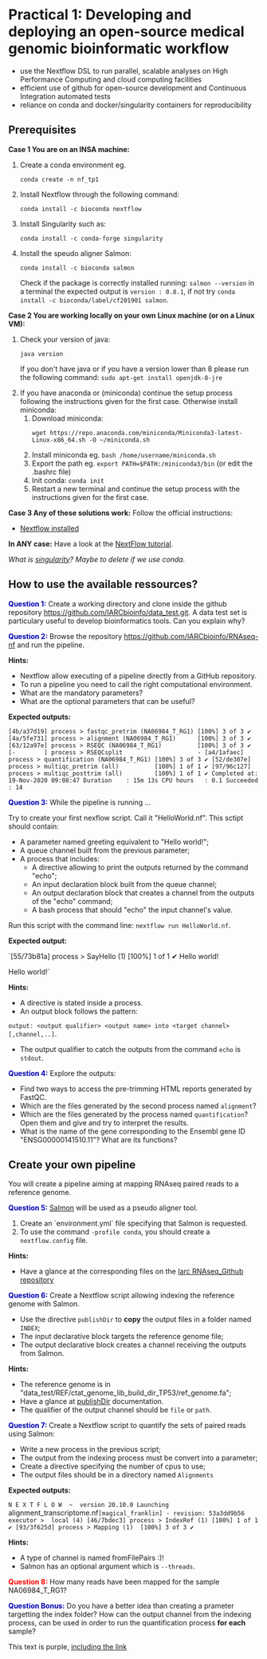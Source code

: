# Practical 1: Developing and deploying an open-source medical genomic bioinformatic workflow

- use the Nextflow DSL to run parallel, scalable analyses on High Performance Computing and cloud computing facilities
- efficient use of github for open-source development and Continuous Integration automated tests
- reliance on conda and docker/singularity containers for reproducibility

## Prerequisites
**Case 1 You are on an INSA machine:**
<ol>
<li> Create a conda environment eg.
 
 `conda create -n nf_tp1`

<li> Install Nextflow through the following command: 
        
`conda install -c bioconda nextflow`

<li> Install Singularity such as:

`conda install -c conda-forge singularity`
<li> Install the speudo aligner Salmon:

`conda install -c bioconda salmon`

Check if the package is correctly installed running: `salmon --version` in a terminal the expected output is `version : 0.8.1`, if not try `conda install -c bioconda/label/cf201901 salmon`.
</ol>


**Case 2 You are working locally on your own Linux machine (or on a Linux VM):**
<ol>
<li> Check your version of java:

`java version`

If you don't have java or if you have a version lower than 8 please run the following command: `sudo apt-get install openjdk-8-jre`

<li> If you have anaconda or (miniconda) continue the setup process following the instructions given for the first case.
    Otherwise install miniconda:
    <ol>
    <li>Download miniconda:

`wget https://repo.anaconda.com/miniconda/Miniconda3-latest-Linux-x86_64.sh -O ~/miniconda.sh`
    <li> Install miniconda eg. 
`bash /home/username/miniconda.sh`
    <li> Export the path eg. `export PATH=$PATH:/miniconda3/bin` (or edit the .bashrc file)
    <li> Init conda: `conda init`
    <li> Restart a new terminal and continue the setup process with the instructions given for the first case.
    </ol>
</ol>

**Case 3 Any of these solutions work:**
Follow the official instructions:
- [Nextflow installed](https://www.nextflow.io/docs/latest/getstarted.html)

**In ANY case:**
Have a look at the [NextFlow tutorial](https://seqera.io/training/). 

*What is [singularity](https://sylabs.io/guides/3.6/user-guide/)?* *Maybe to delete if we use conda.*

## How to use the available ressources?

<span style='color:#0000b3'>**Question 1:**</span> Create a working directory and clone inside the github repository https://github.com/IARCbioinfo/data_test.git. A data test set is particulary useful to develop bioinformatics tools. Can you explain why? 

<span style='color:#0000b3'>**Question 2:**</span>  Browse the repository https://github.com/IARCbioinfo/RNAseq-nf and run the pipeline.

**Hints:** 

- Nextflow allow executing of a pipeline directly from a GitHub repository.
- To run a pipeline you need to call the right computational environment.
- What are the mandatory parameters?
- What are the optional parameters that can be useful?

**Expected outputs:**

`[4b/a37d19] process > fastqc_pretrim (NA06984_T_RG1) [100%] 3 of 3 ✔
[4a/5fe731] process > alignment (NA06984_T_RG1)      [100%] 3 of 3 ✔
[63/12a97e] process > RSEQC (NA06984_T_RG1)          [100%] 3 of 3 ✔
[-        ] process > RSEQCsplit                     -
[a4/1afaec] process > quantification (NA06984_T_RG1) [100%] 3 of 3 ✔
[52/de307e] process > multiqc_pretrim (all)          [100%] 1 of 1 ✔
[97/96c127] process > multiqc_posttrim (all)         [100%] 1 of 1 ✔
Completed at: 19-Nov-2020 09:08:47
Duration    : 15m 13s
CPU hours   : 0.1
Succeeded   : 14`

<span style='color:#0000b3'>**Question 3:**</span> While the pipeline is running ...

Try to create your first nexflow script. Call it "HelloWorld.nf". This sctipt should contain:
- A parameter named greeting equivalent to "Hello world!";
- A queue channel built from the previous parameter;
- A process that includes:
    + A directive allowing to print the outputs returned by the command "echo";
    + An input declaration block built from the queue channel;
    + An output declaration block that creates a channel from the outputs of the "echo" command;
    + A bash process that should "echo" the input channel's value.

Run this script with the command line: `nextflow run HelloWorld.nf`. 

**Expected output:**

`[55/73b81a] process > SayHello (1) [100%] 1 of 1 ✔
Hello world!

Hello world!`

**Hints:**

- A directive is stated inside a process.
- An output block follows the pattern:

`output: <output qualifier> <output name> into <target channel>[,channel,..]`.
- The output qualifier to catch the outputs from the command `echo` is `stdout`.

<span style='color:#0000b3'>**Question 4:**</span>  Explore the outputs:
- Find two ways to access the pre-trimming HTML reports generated by FastQC.
- Which are the files generated by the second process named `alignment`? 
- Which are the files generated by the process named `quantification`? Open them and give and try to interpret the results.
- What is the name of the gene corresponding to the Ensembl gene ID "ENSG00000141510.11"? What are its functions?

## Create your own pipeline
You will create a pipeline aiming at mapping RNAseq paired reads to a reference genome.

<span style='color:#0000b3'>**Question 5:**</span>  [Salmon](https://salmon.readthedocs.io/en/latest/) will be used as a pseudo aligner tool.
<ol>
<li> Create an `environment.yml` file specifying that Salmon is requested. 
<li> To use the command <code>-profile conda</code>, you should create a <code>nextflow.config</code> file.
</ol>

**Hints:**

- Have a glance at the corresponding files on the [Iarc RNAseq_Github repository](https://github.com/IARCbioinfo/RNAseq-nf)

<span style='color:#0000b3'>**Question 6:**</span>  Create a Nextflow script allowing indexing the reference genome with Salmon.
- Use the directive `publishDir` to **copy** the output files in a folder named `INDEX`;
- The input declarative block targets the reference genome file;
- The output declarative block creates a channel receiving the outputs from Salmon.

**Hints:**

- The reference genome is in "data_test/REF/ctat_genome_lib_build_dir_TP53/ref_genome.fa";
- Have a glance at [publishDir](https://www.nextflow.io/docs/latest/process.html#publishdir) documentation.
- The qualifier of the output channel should be `file` or `path`.

<span style='color:#0000b3'>**Question 7:**</span>  Create a Nextflow script to quantify the sets of paired reads using Salmon:
- Write a new process in the previous script;
- The output from the indexing process must be convert into a parameter;
- Create a directive specifying the number of cpus to use;
- The output files should be in a directory named `Alignments`

**Expected outputs:**

`N E X T F L O W  ~  version 20.10.0
Launching `alignment_transcriptome.nf` [magical_franklin] - revision: 53a3dd9b56
executor >  local (4)
[46/7bdec3] process > IndexRef (1) [100%] 1 of 1 ✔
[93/3f625d] process > Mapping (1)  [100%] 3 of 3 ✔
`

**Hints:**

- A type of channel is named fromFilePairs :)!
- Salmon has an optional argument which is `--threads`.

<span style='color:red'>**Question 8:**</span> How many reads have been mapped for the sample NA06984_T_RG1?

<span style='color:#0000b3'>**Question Bonus:**</span> 
Do you have a better idea than creating a prameter targetting the index folder? How can the output channel from the indexing process, can be used in order to run the quantification process **for each** sample?
<div class="text-purple">
  This text is purple, <a href="#" class="text-inherit">including the link</a>
</div>
